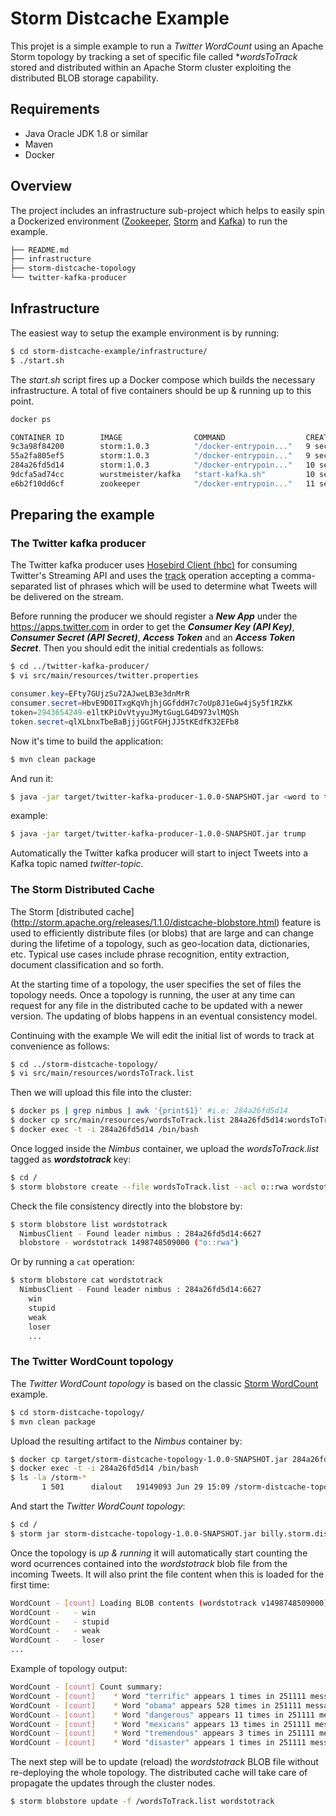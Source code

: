 # Storm Distcache Example

This projet is a simple example to run a *Twitter WordCount* using an Apache Storm topology by tracking a set of specific file called **wordsToTrack* stored and distributed within an Apache Storm cluster exploiting the distributed BLOB storage capability.

## Requirements

* Java Oracle JDK 1.8 or similar
* Maven
* Docker

## Overview

The project includes an infrastructure sub-project which helps to easily spin a Dockerized environment ([Zookeeper](https://zookeeper.apache.org), [Storm](http://storm.apache.org) and [Kafka](https://kafka.apache.org)) to run the example.

```bash
├── README.md
├── infrastructure
├── storm-distcache-topology
└── twitter-kafka-producer
```

## Infrastructure

The easiest way to setup the example environment is by running:

```bash
$ cd storm-distcache-example/infrastructure/
$ ./start.sh
```

The *start.sh* script fires up a Docker compose which builds the necessary infrastructure. A total of five containers should be up & running up to this point.

```bash
docker ps

CONTAINER ID        IMAGE                COMMAND                  CREATED             STATUS              PORTS                          NAMES
9c3a98f84200        storm:1.0.3          "/docker-entrypoin..."   9 seconds ago       Up 7 seconds                                       supervisor
55a2fa805ef5        storm:1.0.3          "/docker-entrypoin..."   9 seconds ago       Up 8 seconds        0.0.0.0:8080->8080/tcp         ui
284a26fd5d14        storm:1.0.3          "/docker-entrypoin..."   10 seconds ago      Up 8 seconds        0.0.0.0:6627->6627/tcp         nimbus
9dcfa5ad74cc        wurstmeister/kafka   "start-kafka.sh"         10 seconds ago      Up 9 seconds        0.0.0.0:9092->9092/tcp         kafka
e6b2f10dd6cf        zookeeper            "/docker-entrypoin..."   11 seconds ago      Up 9 seconds        2181/tcp, 2888/tcp, 3888/tcp   zookeeper
```

## Preparing the example

### The Twitter kafka producer

The Twitter kafka producer uses [Hosebird Client (hbc)](https://github.com/twitter/hbc) for consuming Twitter's Streaming API and uses the [track](https://dev.twitter.com/streaming/overview/request-parameters#track) operation accepting a comma-separated list of phrases which will be used to determine what Tweets will be delivered on the stream.

Before running the producer we should register a ***New App*** under the https://apps.twitter.com in order to get the ***Consumer Key (API Key)***, ***Consumer Secret (API Secret)***, ***Access Token*** and an ***Access Token Secret***. Then you should edit the initial credentials as follows:

```bash
$ cd ../twitter-kafka-producer/
$ vi src/main/resources/twitter.properties
```

```java
consumer.key=EFty7GUjzSu72AJweLB3e3dnMrR
consumer.secret=HbvE9D0ITxgKqVhjhjGGfddH7c7oUp8J1eGw4jSy5f1RZkK
token=2943654249-e1ltKPiOvVtyyuJMytGugLG4D973vlMQSh
token.secret=qlXLbnxTbeBaBjjjGGtFGHjJJ5tKEdfK32EFb8
```

Now it's time to build the application:

```bash
$ mvn clean package
```

And run it:

```bash
$ java -jar target/twitter-kafka-producer-1.0.0-SNAPSHOT.jar <word to track>
```

example:

```bash
$ java -jar target/twitter-kafka-producer-1.0.0-SNAPSHOT.jar trump
```

Automatically the Twitter kafka producer will start to inject Tweets into a Kafka topic named *twitter-topic*.

### The Storm Distributed Cache

The Storm [distributed cache] (http://storm.apache.org/releases/1.1.0/distcache-blobstore.html) feature is used to efficiently distribute files (or blobs) that are large and can change during the lifetime of a topology, such as geo-location data, dictionaries, etc. Typical use cases include phrase recognition, entity extraction, document classification and so forth.

At the starting time of a topology, the user specifies the set of files the topology needs. Once a topology is running, the user at any time can request for any file in the distributed cache to be updated with a newer version. The updating of blobs happens in an eventual consistency model.

Continuing with the example We will edit the initial list of words to track at convenience as follows:

```bash
$ cd ../storm-distcache-topology/
$ vi src/main/resources/wordsToTrack.list
```

Then we will upload this file into the cluster:

```bash
$ docker ps | grep nimbus | awk '{print$1}' #i.e: 284a26fd5d14
$ docker cp src/main/resources/wordsToTrack.list 284a26fd5d14:wordsToTrack.list
$ docker exec -t -i 284a26fd5d14 /bin/bash
```

Once logged inside the *Nimbus* container, we upload the *wordsToTrack.list* tagged as ***wordstotrack*** key:

```bash
$ cd /
$ storm blobstore create --file wordsToTrack.list --acl o::rwa wordstotrack
```

Check the file consistency directly into the blobstore by:

```bash
$ storm blobstore list wordstotrack
  NimbusClient - Found leader nimbus : 284a26fd5d14:6627
  blobstore - wordstotrack 1498748509000 ("o::rwa")
```
Or by running a `cat` operation:

```bash
$ storm blobstore cat wordstotrack
  NimbusClient - Found leader nimbus : 284a26fd5d14:6627
    win
    stupid
    weak
    loser
    ...
```

### The Twitter WordCount topology

The *Twitter WordCount topology* is based on the classic [Storm WordCount](http://www.corejavaguru.com/bigdata/storm/word-count-topology) example.

```bash
$ cd storm-distcache-topology/
$ mvn clean package
```

Upload the resulting artifact to the *Nimbus* container by:

```bash
$ docker cp target/storm-distcache-topology-1.0.0-SNAPSHOT.jar 284a26fd5d14:storm-distcache-topology-1.0.0-SNAPSHOT.jar
$ docker exec -t -i 284a26fd5d14 /bin/bash
$ ls -la /storm-*
       1 501      dialout   19149093 Jun 29 15:09 /storm-distcache-topology-1.0.0-SNAPSHOT.jar
```

And start the *Twitter WordCount topology*:

```bash
$ cd /
$ storm jar storm-distcache-topology-1.0.0-SNAPSHOT.jar billy.storm.distcache.example.WordCountTopology
```

Once the topology is *up & running* it will automatically start counting the word ocurrences contained into the *wordstotrack* blob file from the incoming Tweets. It will also print the file content when this is loaded for the first time:

```bash
WordCount - [count] Loading BLOB contents (wordstotrack v1498748509000):
WordCount -   - win
WordCount -   - stupid
WordCount -   - weak
WordCount -   - loser
...
```

Example of topology output:

```bash
WordCount - [count] Count summary:
WordCount - [count]    * Word "terrific" appears 1 times in 251111 messages (0 % total)
WordCount - [count]    * Word "obama" appears 528 times in 251111 messages (0.21 % total)
WordCount - [count]    * Word "dangerous" appears 11 times in 251111 messages (0 % total)
WordCount - [count]    * Word "mexicans" appears 13 times in 251111 messages (0.01 % total)
WordCount - [count]    * Word "tremendous" appears 3 times in 251111 messages (0 % total)
WordCount - [count]    * Word "disaster" appears 1 times in 251111 messages (0 % total)
```

The next step will be to update (reload) the *wordstotrack* BLOB file without re-deploying the whole topology. The distributed cache will take care of propagate the updates through the cluster nodes.

```bash
$ storm blobstore update -f /wordsToTrack.list wordstotrack
```

